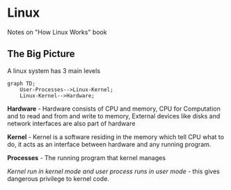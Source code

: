 # Linux
Notes on "How Linux Works" book

## The Big Picture

A linux system has 3 main levels

```mermaid
graph TD;
    User-Processes-->Linux-Kernel;
    Linux-Kernel-->Hardware;
```

**Hardware** - Hardware consists of CPU and memory, CPU for Computation and to read and from and write to memory, External devices like disks and network interfaces are also part of hardware

**Kernel** - Kernel is a software residing in the memory which tell CPU what to do, it acts as an interface between hardware and any running program.

**Processes** - The running program that kernel manages

*Kernel run in kernel mode and user process runs in user mode* -  this gives dangerous privilege to kernel code.